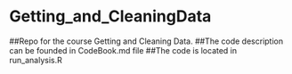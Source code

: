 Getting_and_CleaningData
========================

##Repo for the course Getting and Cleaning Data.
##The  code description can be founded in CodeBook.md file
##The code is located in run_analysis.R
